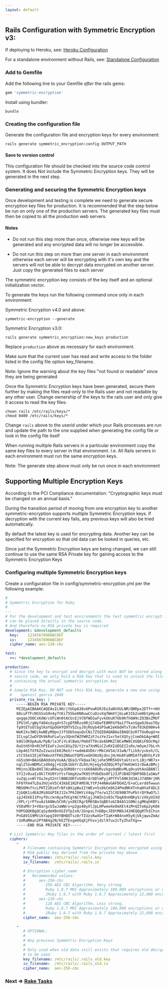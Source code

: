 ```yaml
---
layout: default
---
```


## Rails Configuration with Symmetric Encryption v3:

If deploying to Heroku, see: [Heroku Configuration](heroku.html)

For a standalone environment without Rails, see: [Standalone Configuration](standalone.html)

### Add to Gemfile

Add the following line to your Gemfile _after_ the rails gems:

~~~ruby
gem 'symmetric-encryption'
~~~

Install using bundler:

    bundle

### Creating the configuration file

Generate the configuration file and encryption keys for every environment:

    rails generate symmetric_encryption:config OUTPUT_PATH

#### Save to version control

This configuration file should be checked into the source code control system.
It does Not include the Symmetric Encryption keys. They will be generated in the
next step.

### Generating and securing the Symmetric Encryption keys

Once development and testing is complete we need to generate secure encryption
key files for production. It is recommended that the step below be run on only
one of the production servers. The generated key files must then be copied to
all the production web servers.

#### Notes

* Do not run this step more than once, otherwise new keys will be generated
  and any encrypted data will no longer be accessible.

* Do not run this step on more than one server in each environment otherwise
  each server will be encrypting with it's own key and the servers will not be able
  to decrypt data encrypted on another server. Just copy the generated files to each
  server

The symmetric encryption key consists of the key itself and an optional
initialization vector.

To generate the keys run the following command once only in each environment:

Symmetric Encryption v4.0 and above: 

    symmetric-encryption --generate 
    
Symmetric Encryption v3.0: 

    rails generate symmetric_encryption:new_keys production
    

Replace `production` above as necessary for each environment.

Make sure that the current user has read and write access to the folder listed
in the config file option key_filename.

Note: Ignore the warning about the key files "not found or readable" since they
are being generated

Once the Symmetric Encryption keys have been generated, secure them further by
making the files read-only to the Rails user and not readable by any other user.
Change ownership of the keys to the rails user and only give it access to read the key files:

    chown rails /etc/rails/keys/*
    chmod 0400 /etc/rails/keys/*

Change `rails` above to the userid under which your Rails processes are run
and update the path to the one supplied when generating the config file or
look in the config file itself

When running multiple Rails servers in a particular environment copy the same
key files to every server in that environment. I.e. All Rails servers in each
environment must run the same encryption keys.

Note: The generate step above must only be run once in each environment

## Supporting Multiple Encryption Keys

According to the PCI Compliance documentation: "Cryptographic keys must be changed on an annual basis."

During the transition period of moving from one encryption key to another
symmetric-encryption supports multiple Symmetric Encryption keys. If decryption
with the current key fails, any previous keys will also be tried automatically.

By default the latest key is used for encrypting data. Another key can be specified
for encryption so that old data can be looked in queries, etc.

Since just the Symmetric Encryption keys are being changed, we can still continue to
use the same RSA Private key for gaining access to the Symmetric Encryption Keys

### Configuring multiple Symmetric Encryption keys

Create a configuration file in config/symmetric-encryption.yml per the following example:

~~~yaml
#
# Symmetric Encryption for Ruby
#
---
# For the development and test environments the test symmetric encryption keys
# can be placed directly in the source code.
# And therefore no RSA private key is required
development: &development_defaults
  key:    1234567890ABCDEF
  iv:     1234567890ABCDEF
  cipher_name: aes-128-cbc

test:
  <<: *development_defaults

production:
  # Since the key to encrypt and decrypt with must NOT be stored along with the
  # source code, we only hold a RSA key that is used to unlock the file
  # containing the actual symmetric encryption key
  #
  # Sample RSA Key, DO NOT use this RSA key, generate a new one using
  #    openssl genrsa 2048
  private_rsa_key: |
     -----BEGIN RSA PRIVATE KEY-----
     MIIEpAIBAAKCAQEAxIL9H/jYUGpA38v6PowRSRJEo3aNVXULNM/QNRpx2DTf++KH
     6DcuFTFcNSSSxG9n4y7tKi755be8N0uwCCuOzvXqfWmXYjbLwK3Ib2vm0btpHyvA
     qxgqeJOOCxKdW/cUFLWn0tACUcEjVCNfWEGaFyvkOUuR7Ub9KfhbW9cZO3BxZMUf
     IPGlHl/gWyf484sXygd+S7cpDTRRzo9RjG74DwfE0MFGf9a1fTkxnSgeOJ6asTOy
     fp9tEToUlbglKaYGpOGHYQ9TV5ZsyJ9jRUyb4SP5wK2eK6dHTxTcHvT03kD90Hv4
     WeKIXv3WOjkwNEyMdpnJJfSDb5oquQvCNi7ZSQIDAQABAoIBAQCbzR7TUoBugU+e
     ICLvpC2wOYOh9kRoFLwlyv3QnH7WZFWRZzFJszYeJ1xr5etXQtyjCnmOkGAg+WOI
     k8GlOKOpAuA/PpB/leJFiYL4lBwU/PmDdTT0cdx6bMKZlNCeMW8CXGQKiFDOcMqJ
     0uGtH5YD+RChPIEeFsJxnC8SyZ9/t2ra7XnMGiCZvRXIUDSEIIsRx/mOymJ7bL+h
     Lbp46IfXf6ZuIzwzoIk0JReV/r+wdmkAVDkrrMkCmVS4/X1wN/Tiik9/yvbsh/CL
     ztC55eSIEjATkWxnXfPASZN6oUfQPEveGH3HzNjdncjH/Ho8FaNMIAfFpBhhLPi9
     nG5sbH+BAoGBAOdoUyVoAA/QUa3/FkQaa7Ajjehe5MR5k6VtaGtcxrLiBjrNR7x+
     nqlZlGvWDMiCz49dgj+G1Qk1bbYrZLRX/Hjeqy5dZOGLMfgf9eKUmS1rDwAzBMcj
     M9jnnJEBx8HIlNzaR6wzp3GMd0rrccs660A8URvzkgo9qNbvMLq9vyUtAoGBANll
     SY1Iv9uaIz8klTXU9YzYtsfUmgXzw7K8StPdbEbo8F1J3JPJB4D7QHF0ObIaSWuf
     suZqLsvWlYGuJeyX2ntlBN82ORfvUdOrdrbDlmPyj4PfFVl0AK3U3Ai374DNrjKR
     hF6YFm4TLDaJhUjeV5C43kbE1N2FAMS9LYtPJ44NAoGAFDGHZ/E+aCLerddfwwun
     MBS6MnftcLPHTZ1RimTrNfsBXipBw1ItWEvn5s0kCm9X24PmdNK4TnhqHYaF4DL5
     ZjbQK1idEA2Mi8GGPIKJJ2x7P6I0HYiV4qy7fe/w1ZlCXE90B7PuPbtrQY9wO7Ll
     ipJ45X6I1PnyfOcckn8yafUCgYACtPAlgjJhWZn2v03cTbqA9nHQKyV/zXkyUIXd
     /XPLrjrP7ouAi5A8WuSChR/yx8ECRgrEM65Be3qBEtoGCB4AS1G0NcigM6qhKBFi
     VS0aMXr3+V8argcUIwJaWW/x+p2go48yXlJpLHPweeXe8mXEt4iM+QZte6p2yKQ4
     h9PGQQKBgQCqSydmXBnXGIVTp2sH/2GnpxLYnDBpcJE0tM8bJ42HEQQgRThIChsn
     PnGA91G9MVikYapgI0VYBHQOTsz8rTIUzsKwXG+TIaK+W84nxH5y6jUkjqwxZmAz
     r1URaMAun2PfAB4g2N/kEZTExgeOGqXjFhvvjdzl97ux2cTyZhaTXg==
     -----END RSA PRIVATE KEY-----

  # List Symmetric Key files in the order of current / latest first
  ciphers:
     -
        # Filename containing Symmetric Encryption Key encrypted using the
        # RSA public key derived from the private key above
        key_filename: /etc/rails/.rails.key
        iv_filename:  /etc/rails/.rails.iv

        # Encryption cipher_name
        #   Recommended values:
        #      aes-256-cbc
        #         256 AES CBC Algorithm. Very strong
        #         Ruby 1.8.7 MRI Approximately 100,000 encryptions or decryptions per second
        #         JRuby 1.6.7 with Ruby 1.8.7 Approximately 22,000 encryptions or decryptions per second
        #      aes-128-cbc
        #         128 AES CBC Algorithm. Less strong.
        #         Ruby 1.8.7 MRI Approximately 100,000 encryptions or decryptions per second
        #         JRuby 1.6.7 with Ruby 1.8.7 Approximately 22,000 encryptions or decryptions per second
        cipher_name:  aes-256-cbc

     -
        # OPTIONAL:
        #
        # Any previous Symmetric Encryption Keys
        #
        # Only used when old data still exists that requires old decryption keys
        # to be used
        key_filename: /etc/rails/.rails_old.key
        iv_filename:  /etc/rails/.rails_old.iv
        cipher_name:  aes-256-cbc
~~~

### Next => [Rake Tasks](rake_tasks.html)

